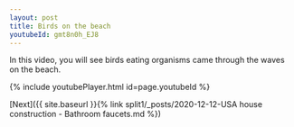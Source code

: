 ```yaml
---
layout: post
title: Birds on the beach
youtubeId: gmt8n0h_EJ8
---
```

 
In this video, you will see birds eating organisms came through the waves on the beach.
 
 
 


{% include youtubePlayer.html id=page.youtubeId %}
 
 
[Next]({{ site.baseurl }}{% link split1/_posts/2020-12-12-USA house construction - Bathroom faucets.md %})
